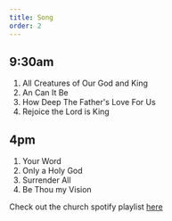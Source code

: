```yaml
---
title: Song
order: 2
---
```


## 9:30am 
1. All Creatures of Our God and King
2. An Can It Be
3. How Deep The Father's Love For Us
4. Rejoice the Lord is King

## 4pm 
1. Your Word
2. Only a Holy God
3. Surrender All
4. Be Thou my Vision

Check out the church spotify playlist [here](https://open.spotify.com/playlist/3gh0ZKXkJBDbNEnZqJJDXj?si=0908aa3f87544643)
